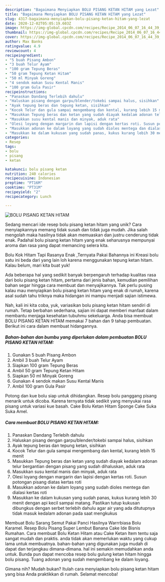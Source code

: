 ```yaml
---
description: "Bagaimana Menyiapkan BOLU PISANG KETAN HITAM yang Lezat"
title: "Bagaimana Menyiapkan BOLU PISANG KETAN HITAM yang Lezat"
slug: 4317-bagaimana-menyiapkan-bolu-pisang-ketan-hitam-yang-lezat
date: 2020-12-02T05:05:19.603Z
image: https://img-global.cpcdn.com/recipes/Recipe_2014_06_07_16_44_39_156_1417ee_original_20131206_071832/751x532cq70/bolu-pisang-ketan-hitam-foto-resep-utama.jpg
thumbnail: https://img-global.cpcdn.com/recipes/Recipe_2014_06_07_16_44_39_156_1417ee_original_20131206_071832/751x532cq70/bolu-pisang-ketan-hitam-foto-resep-utama.jpg
cover: https://img-global.cpcdn.com/recipes/Recipe_2014_06_07_16_44_39_156_1417ee_original_20131206_071832/751x532cq70/bolu-pisang-ketan-hitam-foto-resep-utama.jpg
author: Max Banks
ratingvalue: 4.9
reviewcount: 4
recipeingredient:
- "5 buah Pisang Ambon"
- "3 buah Telur Ayam"
- "100 gram Tepung Beras"
- "50 gram Tepung Ketan Hitam"
- "50 ml Minyak Goreng"
- "4 sendok makan Susu Kental Manis"
- "100 gram Gula Pasir"
recipeinstructions:
- "Panaskan Dandang Terlebih dahulu"
- "Haluskan pisang dengan garpu/blender/tokebi sampai halus, sisihkan"
- "Ayak tepung beras dan tepung ketan, sisihkan"
- "Kocok Telur dan gula sampai mengembang dan kental, kurang lebih 15 menit"
- "Masukkan Tepung beras dan ketan yang sudah diayak kedalam adonan telur bergantian dengan pisang yang sudah dihaluskan, aduk rata"
- "Masukkan susu kental manis dan minyak, aduk rata"
- "Olesi loyang dengan margarin dan lapisi dengan kertas roti. Susun potongan pisang diatas kertas roti"
- "Masukkan adonan ke dalam loyang yang sudah dioles mentega dan dialasi kertas roti"
- "Masukkan ke dalam kukusan yang sudah panas, kukus kurang lebih 30 menit dengan api kecil sampai matang. Pastikan tutup kukusan dibungkus dengan serbet terlebih dahulu agar air yang ada ditutupnya tidak masuk kedalam adonan pada saat mengkukus"
categories:
- Resep
tags:
- bolu
- pisang
- ketan

katakunci: bolu pisang ketan 
nutrition: 240 calories
recipecuisine: Indonesian
preptime: "PT16M"
cooktime: "PT31M"
recipeyield: "2"
recipecategory: Lunch

---
```



![BOLU PISANG KETAN HITAM](https://img-global.cpcdn.com/recipes/Recipe_2014_06_07_16_44_39_156_1417ee_original_20131206_071832/751x532cq70/bolu-pisang-ketan-hitam-foto-resep-utama.jpg)

Sedang mencari ide resep bolu pisang ketan hitam yang unik? Cara menyiapkannya memang tidak susah dan tidak juga mudah. Jika salah mengolah maka hasilnya tidak akan memuaskan dan justru cenderung tidak enak. Padahal bolu pisang ketan hitam yang enak seharusnya mempunyai aroma dan rasa yang dapat memancing selera kita.

Bolu Kok Hitam Tapi Rasanya Enak ,Ternyata Pakai Bahannya ini Kreasi bolu satu ini beda dari yang lain loh karena menggunakan tepung ketan hitam. Kalau belum, mari kita buat yuk!

Ada beberapa hal yang sedikit banyak berpengaruh terhadap kualitas rasa dari bolu pisang ketan hitam, pertama dari jenis bahan, kemudian pemilihan bahan segar hingga cara membuat dan menyajikannya. Tak perlu pusing kalau mau menyiapkan bolu pisang ketan hitam yang enak di rumah, karena asal sudah tahu triknya maka hidangan ini mampu menjadi sajian istimewa.


Nah, kali ini kita coba, yuk, variasikan bolu pisang ketan hitam sendiri di rumah. Tetap berbahan sederhana, sajian ini dapat memberi manfaat dalam membantu menjaga kesehatan tubuhmu sekeluarga. Anda bisa membuat BOLU PISANG KETAN HITAM memakai 7 bahan dan 9 tahap pembuatan. Berikut ini cara dalam membuat hidangannya.

<!--inarticleads1-->

##### Bahan-bahan dan bumbu yang diperlukan dalam pembuatan BOLU PISANG KETAN HITAM:

1. Gunakan 5 buah Pisang Ambon
1. Ambil 3 buah Telur Ayam
1. Siapkan 100 gram Tepung Beras
1. Ambil 50 gram Tepung Ketan Hitam
1. Siapkan 50 ml Minyak Goreng
1. Gunakan 4 sendok makan Susu Kental Manis
1. Ambil 100 gram Gula Pasir


Potong dan kue bolu siap untuk dihidangkan. Resep bolu panggang pisang menarik untuk dicoba. Karena ternyata tidak sedikit yang menyukai rasa pisang untuk variasi kue basah. Cake Bolu Ketan Hitam Sponge Cake Suka Suka Amel. 

<!--inarticleads2-->

##### Cara membuat BOLU PISANG KETAN HITAM:

1. Panaskan Dandang Terlebih dahulu
1. Haluskan pisang dengan garpu/blender/tokebi sampai halus, sisihkan
1. Ayak tepung beras dan tepung ketan, sisihkan
1. Kocok Telur dan gula sampai mengembang dan kental, kurang lebih 15 menit
1. Masukkan Tepung beras dan ketan yang sudah diayak kedalam adonan telur bergantian dengan pisang yang sudah dihaluskan, aduk rata
1. Masukkan susu kental manis dan minyak, aduk rata
1. Olesi loyang dengan margarin dan lapisi dengan kertas roti. Susun potongan pisang diatas kertas roti
1. Masukkan adonan ke dalam loyang yang sudah dioles mentega dan dialasi kertas roti
1. Masukkan ke dalam kukusan yang sudah panas, kukus kurang lebih 30 menit dengan api kecil sampai matang. Pastikan tutup kukusan dibungkus dengan serbet terlebih dahulu agar air yang ada ditutupnya tidak masuk kedalam adonan pada saat mengkukus


Membuat Bolu Sarang Semut Pakai Panci Hasilnya Warrrbiasa Bolu Karamel. Resep Bolu Pisang Super Lembut Banana Cake Ide Bisnis Rumahan. Cara membuat Bolu Ketan Hitam atau Cake Ketan Item tentu saja sangat mudah dan praktis. anda tidak akan memerlukan waktu yang cukup lama untuk membuatnya. bahan-bahan yang digunakan juga mudah di dapat dan terjangkau dimana-dimana. hal ini semakin memudahkan anda untuk. Bunda pun dapat mencoba resep bolu gulung ketan hitam hingga bolu pisang. Tuang adonan yang sudah mengembang ke dalam loyang. 

Gimana nih? Mudah bukan? Itulah cara menyiapkan bolu pisang ketan hitam yang bisa Anda praktikkan di rumah. Selamat mencoba!
